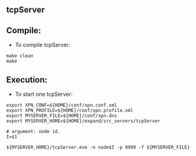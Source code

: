 
 tcpServer
 ---------

## Compile:
   * To compile tcpServer:
```
make clean
make
```

## Execution:

   * To start one tcpServer:
```
export XPN_CONF=${HOME}/conf/xpn.conf.xml
export XPN_PROFILE=${HOME}/conf/xpn.profile.xml
export MYSERVER_FILE=${HOME}/conf/xpn.dns
export MYSERVER_HOME=${HOME}/expand/src_servers/tcpServer

# argument: node id.
I=$1

${MYSERVER_HOME}/tcpServer.exe -n node$I -p 9999 -f ${MYSERVER_FILE}
```

